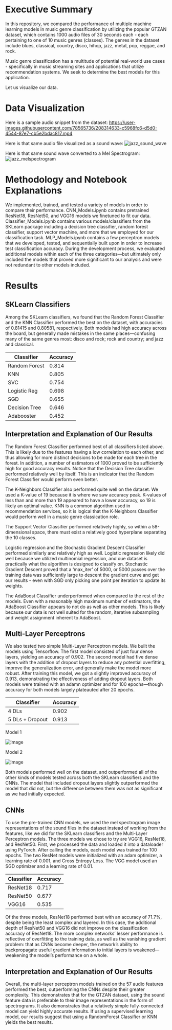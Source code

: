 # Executive Summary
In this repository, we compared the performance of multiple machine learning models in music genre classification by utilizing the popular GTZAN dataset, which contains 1000 audio files of 30 seconds each - each pertaining to one of 10 music genres (classes). The genres in the dataset include blues, classical, country, disco, hihop, jazz, metal, pop, reggae, and rock.

Music genre classification has a multitude of potential real-world use cases - specifically in music streaming sites and applications that utilize recommendation systems. We seek to determine the best models for this application. 

Let us visualize our data.

# Data Visualization
Here is a sample audio snippet from the dataset:
https://user-images.githubusercontent.com/78565736/208314633-c5968fc6-d5d0-4544-87e7-cb5e2bdac817.mp4

Here is that same audio file visualized as a sound wave:
![jazz_sound_wave](https://user-images.githubusercontent.com/78565736/208314679-496fe05a-49e1-462e-934a-f09604497b8d.png)

Here is that same sound wave converted to a Mel Spectrogram:
![jazz_melspectrogram](https://user-images.githubusercontent.com/78565736/208314770-b0526f7c-c769-42c9-b30a-57ce2307a2ab.png)

# Methodology and Notebook Explanations
We implemented, trained, and tested a variety of models in order to compare their performance. CNN_Models.ipynb contains pretrained ResNet18, ResNet50, and VGG16 models we finetuned to fit our data. Classifier_Models.ipynb contains various models/classifiers from the SKLearn package including a decision tree classifier, random forest classifier, support vector machine, and more that we employed for our classification task. MLP_Models.ipynb contains a few perceptron models that we developed, tested, and sequentially built upon in order to increase test classification accuracy. During the development process, we evaluated additional models within each of the three categories—but ultimately only included the models that proved more significant to our analysis and were not redundant to other models included.

# Results
## SKLearn Classifiers
Among the SKLearn classifiers, we found that the Random Forest Classifier and the KNN Classifier performed the best on the dataset, with accuracies of 0.81415 and 0.80581, respectively. Both models had high accuracy across the board, but generally made mistakes in the same places—confusing many of the same genres most: disco and rock; rock and country; and jazz and classical.

| Classifier    | Accuracy      |
| ------------- | ------------- |
| Random Forest | 0.814         |
| KNN           | 0.805         |
| SVC           | 0.754         |
| Logistic Reg  | 0.698         |
| SGD           | 0.655         |
| Decision Tree | 0.646         |
| Adabooster    | 0.452         |

## Interpretation and Explanation of Our Results
The Random Forest Classifier performed best of all classifiers listed above. This is likely due to the features having a low correlation to each other, and thus allowing for more distinct decisions to be made for each tree in the forest. In addition, a number of estimators of 1000 proved to be sufficiently high for good accuracy results. Notice that the Decision Tree classifier performed relatively well by itself. This is an indicator that the Random Forest Classifier would perform even better.

The K-Neighbors Classifier also performed quite well on the dataset. We used a K-value of 19 because it is where we saw accuracy peak. K-values of less than and more than 19 appeared to have a lower accuracy, so 19 is likely an optimal value. KNN is a common algorithm used in recommendation services, so it is logical that the K-Neighbors Classifier would perform well in a music genre classication role.

The Support Vector Classifier performed relatively highly, so within a 58-dimensional space, there must exist a relatively good hyperplane separating the 10 classes.

Logistic regression and the Stochastic Gradient Descent Classifier performed similarly and relatively high as well. Logistic regression likely did well because we utilized multinomial regression, and oue dataset is practically what the algorithm is designed to classify on. Stochastic Gradient Descent proved that a ‘max_iter’ of 5000, or 5000 passes over the training data was sufficiently large to descent the gradient curve and get our results - even with SGD only picking one point per iteration to update its weights.

The AdaBoost Classifier underperformed when compared to the rest of the models. Even with a reasonably high maximum number of estimators, the AdaBoost Classifier appears to not do as well as other models. This is likely because our data is not well suited for the random, iterative subsampling and weight assignment inherent to AdaBoost.


## Multi-Layer Perceptrons
We also tested two simple Multi-Layer Perceptron models. We built the models using Tensorflow. The first model consisted of just four dense layers, yielding an accuracy of 0.902. The second model had five dense layers with the addition of dropout layers to reduce any potential overfitting, improve the generalization error, and generally make the model more robust. After training this model, we got a slightly improved accuracy of 0.913, demonstrating the effectiveness of adding dropout layers. Both models were trained with an adamn optimizer and for 100 epochs—though accuracy for both models largely plateauted after 20 epochs. 

| Classifier      | Accuracy      |
| --------------- | ------------- |
| 4 DLs           | 0.902         |
| 5 DLs + Dropout | 0.913         |

Model 1

![image](https://user-images.githubusercontent.com/98373786/208317549-06da95d5-ebb2-4a60-9009-c851a7991cb1.png)

Model 2

![image](https://user-images.githubusercontent.com/98373786/208317585-ab0c1df1-1575-47e3-9a69-038ef55cfbbc.png)

Both models performed well on the dataset, and outperformed all of the other kinds of models tested across both the SKLearn classifiers and the CNNs. The model that included dropout layers slightly outperformed the model that did not, but the difference between them was not as significant as we had initially expected.

## CNNs
To use the pre-trained CNN models, we used the mel spectrogram image representations of the sound files in the dataset instead of working from the features, like we did for the SKLearn classifiers and the Multi-Layer Perceptron models. The three models we chose to try are VGG16, ResNet18, and ResNet50. First, we processed the data and loaded it into a dataloader using PyTorch. After calling the models, each model was trained for 100 epochs. The two ResNet models were initialized with an adam optimizer, a learning rate of 0.001, and Cross Entropy Loss. The VGG model used an SGD optimizer and a learning rate of 0.01.

| Classifier    | Accuracy      |
| ------------- | ------------- |
| ResNet18      | 0.717         |
| ResNet50      | 0.677         |
| VGG16         | 0.535         |

Of the three models, ResNet18 performed best with an accuracy of 71.7%, despite being the least complex and layered. In this case, the additional depth of ResNet50 and VGG16 did not improve on the classification accuracy of ResNet18. The more complex networks’ lesser performance is reflective of overfitting to the training data, as well as the vanishing gradient problem: that as CNNs become deeper, the network’s ability to backpropagate useful gradient information to initial layers is weakened—weakening the model’s performance on a whole.

## Interpretation and Explanation of Our Results
Overall, the multi-layer perceptron models trained on the 57 audio features performed the best, outperforming the CNNs despite their greater complexity. This demonstrates that for the GTZAN dataset, using the sound feature data is preferable to their image representations in the form of spectrograms. It also demonstrates that a relatively simple fully-connected model can yield highly accurate results. If using a supervised learning model, our results suggest that using a RandomForest Classifier or KNN yields the best results.



